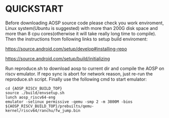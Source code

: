 # QUICKSTART

Before downloading AOSP source code please check you work enviroment, Linux system(Ubuntu is suggested) with more than 200G disk space and more than 8 cpu cores(otherwise it will take really long time to compile). Then the instructions from following links to setup build enviroment:

https://source.android.com/setup/develop#installing-repo

https://source.android.com/setup/build/initializing

Run reproduce.sh to download aosp to current dir and compile the AOSP on riscv emulator. If repo sync is abort for network reason, just re-run the reproduce.sh script. Finally use the following cmd to start emulator:

```
cd {AOSP_RISCV_BUILD_TOP}
source ./build/envsetup.sh
lunch aosp_riscv64-eng
emulator -selinux permissive -qemu -smp 2 -m 3800M -bios ${AOSP_RISCV_BUILD_TOP}/prebuilts/qemu-kernel/riscv64/ranchu/fw_jump.bin
```
